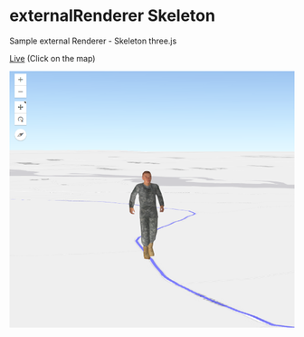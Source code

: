 # externalRenderer Skeleton
Sample external Renderer - Skeleton three.js

[Live](http://cmatb600001.westeurope.cloudapp.azure.com/Demo/js/externalRendererSkeleton/) (Click on the map)

![](img/Skeleton.png) 
